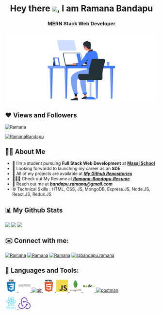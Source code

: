 <h1 align="center">Hey there <img src="https://raw.githubusercontent.com/MartinHeinz/MartinHeinz/master/wave.gif" width="30px">, I am Ramana Bandapu </h1>
<h3 align="center"> MERN Stack Web Developer</h3>

<div align="center" ><img src = "https://raw.githubusercontent.com/mohammad2407/mohammad2407/main/gif-1.gif" /></div>

## ❤ Views and Followers

<p align="left"> <img src="https://komarev.com/ghpvc/?username=ramana-bandapu&label=Profile%20views&color=0e75b6&style=flat" alt="Ramana" /> </p>

 <p align="left"> <a href="https://twitter.com/RamanaBandapu" target="blank"><img src="https://img.shields.io/twitter/follow/mahindra_1999?logo=twitter&style=for-the-badge" alt="RamanaBandapu" /></a> </p> 

## 🙋‍♂️ About Me

- 🌱 I’m a student pursuing **Full Stack Web Development** at [**Masai School**](https://www.masaischool.com/)
- 👯 Looking forwardd to launching my career as an **SDE**
- 🤔 All of my projects are available at [_**My Github Repositories**_](https://github.com/ramanabandapu?tab=repositories)
- 👨🏻‍🎓 Check out My Resume at[ _**Ramana-Bandapu-Resume**_](https://drive.google.com/file/d/14q5_6vV3iVIXihyaKm-4DRfceGkvtmSX/view?usp=sharing)
- 💌 Reach out me at [_**bandapu.ramana@gmail.com**_](mailto:bandapu.ramana@gmail.com)
- ⚙️ Technical Skills : HTML, CSS, JS, MongoDB, Express.JS, Node.JS, React.JS, Redux.JS

## 📊 My Github Stats

<img align=center src = "https://app.netlify.com/teams/ramanabandapu/sites&&show_icons=true&title_color=ffffff&icon_color=bb2acf&text_color=daf7dc&bg_color=151515"/>

<img align="center"  src = "https://camo.githubusercontent.com/a75aeca88118ac02143a575749c096f69f0111accad8ba45ddf7fc586ea7108c/68747470733a2f2f6769746875622d726561646d652d73746174732e76657263656c2e6170702f6170692f746f702d6c616e67733f757365726e616d653d676972656573686b756d617265646967612673686f775f69636f6e733d74727565266c6f63616c653d656e266c61796f75743d636f6d70616374" />

<!-- <p>&nbsp;<img align="center" src="https://github-readme-stats.vercel.app/api?username=ramana-bandapu&show_icons=true&locale=en" alt="Ramana Bandapu" /></p> -->

<img align="center"  src = "https://camo.githubusercontent.com/478de9f2e149d7fce800d29398906f4c41ac95d051e0109a5e1d12c4a5d22fe1/68747470733a2f2f6769746875622d726561646d652d73747265616b2d73746174732e6865726f6b756170702e636f6d2f3f757365723d7361726174682d31393426" />

<h2 align="left">✉️ Connect with me:</h2>

<p align="left" display= "flex">
   
<a href="https://twitter.com/RamanaBandapu" target="blank"><img align="center" src="https://raw.githubusercontent.com/rahuldkjain/github-profile-readme-generator/master/src/images/icons/Social/twitter.svg" alt="Ramana" height="30" width="40" margin-right="40px" /></a>
  <a href="https://www.linkedin.com/in/ramana-bandapu/" target="blank"><img align="center" src="https://raw.githubusercontent.com/rahuldkjain/github-profile-readme-generator/master/src/images/icons/Social/linked-in-alt.svg" alt="Ramana" height="30" width="40" /></a> <a href="https://www.facebook.com/ramana.powerstar.9" target="blank"><img align="center" src="https://raw.githubusercontent.com/rahuldkjain/github-profile-readme-generator/master/src/images/icons/Social/facebook.svg" alt="Ramana" height="30" width="40" /></a> <a href="https://medium.com/@bandapu.ramana
" target="blank"><img align="center" src="https://raw.githubusercontent.com/rahuldkjain/github-profile-readme-generator/master/src/images/icons/Social/medium.svg" alt="@bandapu.ramana" height="30" width="40" /></a>
</p>

## 🚀 Languages and Tools:

<p display= "flex" style=justify-content="space-between">
  <a href="https://www.w3schools.com/css/" target="_blank" rel="noreferrer"> <img src="https://raw.githubusercontent.com/devicons/devicon/master/icons/css3/css3-original-wordmark.svg" alt="css3" width="40" height="40"/>  </a> <a href="https://expressjs.com" target="_blank" rel="noreferrer"> <img src="https://raw.githubusercontent.com/devicons/devicon/master/icons/express/express-original-wordmark.svg" alt="express" width="40" height="40"/> </a> <a href="https://git-scm.com/" target="_blank" rel="noreferrer"> <img src="https://www.vectorlogo.zone/logos/git-scm/git-scm-icon.svg" alt="git" width="40" height="40"/> </a> <a href="https://www.w3.org/html/" target="_blank" rel="noreferrer"> <img src="https://raw.githubusercontent.com/devicons/devicon/master/icons/html5/html5-original-wordmark.svg" alt="html5" width="40" height="40"/> </a> <a href="https://developer.mozilla.org/en-US/docs/Web/JavaScript" target="_blank" rel="noreferrer"> <img src="https://raw.githubusercontent.com/devicons/devicon/master/icons/javascript/javascript-original.svg" alt="javascript" width="40" height="40"/> </a><a href="https://www.mongodb.com/" target="_blank" rel="noreferrer"> <img src="https://raw.githubusercontent.com/devicons/devicon/master/icons/mongodb/mongodb-original-wordmark.svg" alt="mongodb" width="40" height="40"/> </a> <a href="https://nodejs.org" target="_blank" rel="noreferrer"> <img src= "https://raw.githubusercontent.com/devicons/devicon/master/icons/nodejs/nodejs-original-wordmark.svg" alt="nodejs" width="40" height="40"/> </a><a href="https://postman.com" target="_blank" rel="noreferrer"> <img src="https://www.vectorlogo.zone/logos/getpostman/getpostman-icon.svg" alt="postman" width="40" height="40"/> </a> </p>


<a href="https://reactjs.org/" target="_blank" rel="noreferrer"> <img src="https://raw.githubusercontent.com/devicons/devicon/master/icons/react/react-original-wordmark.svg" alt="react" width="40" height="40"/> </a> <a href="https://redux.js.org" target="_blank" rel="noreferrer"> <img src="https://raw.githubusercontent.com/devicons/devicon/master/icons/redux/redux-original.svg" alt="redux" width="40" height="40"/> </a> 
